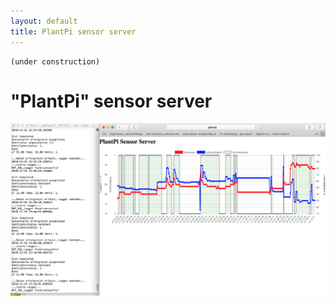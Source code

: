 ```yaml
---
layout: default
title: PlantPi sensor server
---
```



```
(under construction)
```

# "PlantPi" sensor server



![SPCC-GUI_pic](https://github.com/BorisJung/PlantPi/blob/master/pics/plantpi_proof.png?raw=true)

